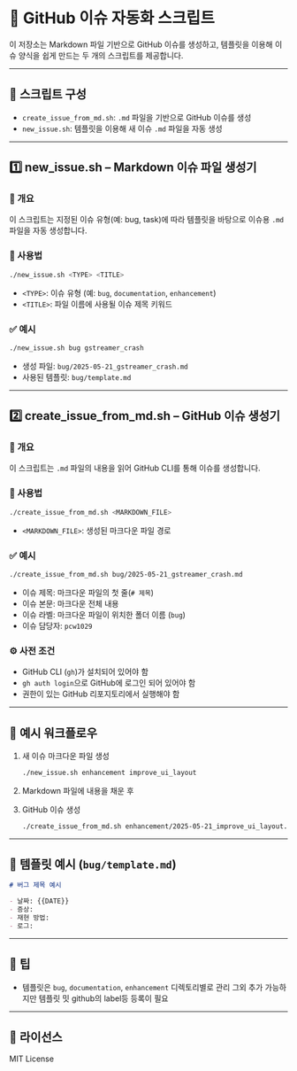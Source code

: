 # 📝 GitHub 이슈 자동화 스크립트

이 저장소는 Markdown 파일 기반으로 GitHub 이슈를 생성하고, 템플릿을 이용해 이슈 양식을 쉽게 만드는 두 개의 스크립트를 제공합니다.



---

## 📁 스크립트 구성

- `create_issue_from_md.sh`: `.md` 파일을 기반으로 GitHub 이슈를 생성
- `new_issue.sh`: 템플릿을 이용해 새 이슈 `.md` 파일을 자동 생성



---

## 1️⃣ new_issue.sh – Markdown 이슈 파일 생성기

### 📌 개요

이 스크립트는 지정된 이슈 유형(예: bug, task)에 따라 템플릿을 바탕으로 이슈용 `.md` 파일을 자동 생성합니다.

### 🧾 사용법

```bash
./new_issue.sh <TYPE> <TITLE>
```

- `<TYPE>`: 이슈 유형 (예: `bug`, `documentation`, `enhancement`)
- `<TITLE>`: 파일 이름에 사용될 이슈 제목 키워드



### ✅ 예시

```bash
./new_issue.sh bug gstreamer_crash
```

- 생성 파일: `bug/2025-05-21_gstreamer_crash.md`
- 사용된 템플릿: `bug/template.md`



---

## 2️⃣ create_issue_from_md.sh – GitHub 이슈 생성기

### 📌 개요

이 스크립트는 `.md` 파일의 내용을 읽어 GitHub CLI를 통해 이슈를 생성합니다.



### 🧾 사용법

```bash
./create_issue_from_md.sh <MARKDOWN_FILE>
```

- `<MARKDOWN_FILE>`: 생성된 마크다운 파일 경로



### ✅ 예시

```bash
./create_issue_from_md.sh bug/2025-05-21_gstreamer_crash.md
```

- 이슈 제목: 마크다운 파일의 첫 줄(`# 제목`)
- 이슈 본문: 마크다운 전체 내용
- 이슈 라벨: 마크다운 파일이 위치한 폴더 이름 (`bug`)
- 이슈 담당자: `pcw1029`



### ⚙️ 사전 조건

- GitHub CLI (`gh`)가 설치되어 있어야 함
- `gh auth login`으로 GitHub에 로그인 되어 있어야 함
- 권한이 있는 GitHub 리포지토리에서 실행해야 함



---

## 🔧 예시 워크플로우

1. 새 이슈 마크다운 파일 생성  
   ```bash
   ./new_issue.sh enhancement improve_ui_layout
   ```

2. Markdown 파일에 내용을 채운 후

3. GitHub 이슈 생성  
   ```bash
   ./create_issue_from_md.sh enhancement/2025-05-21_improve_ui_layout.md
   ```





---

## 📁 템플릿 예시 (`bug/template.md`)

```markdown
# 버그 제목 예시

- 날짜: {{DATE}}
- 증상:
- 재현 방법:
- 로그:
```

---

## 📌 팁

- 템플릿은 `bug`, `documentation`, `enhancement` 디렉토리별로 관리 그외 추가 가능하지만 템플릿 밋 github의 label등 등록이 필요



---

## 📜 라이선스

MIT License
